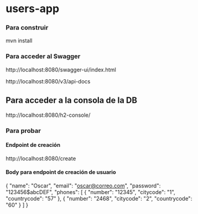# users-app

### Para construir 
mvn install


### Para acceder al Swagger

http://localhost:8080/swagger-ui/index.html

http://localhost:8080/v3/api-docs

## Para acceder a la consola de la DB
http://localhost:8080/h2-console/

### Para probar

#### Endpoint de creación
http://localhost:8080/create

#### Body para endpoint de creación de usuario



{
"name": "Oscar",
"email": "oscar@correo.com",
"password": "123456$abcDEF",
"phones": [
{
"number": "12345",
"citycode": "1",
"countrycode": "57"
},
{
"number": "2468",
"citycode": "2",
"countrycode": "60"
}
]
}


